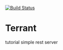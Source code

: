[![Build Status](https://travis-ci.org/perigee/terrant.svg?branch=master)](https://travis-ci.org/perigee/terrant)

# Terrant
tutorial simple rest server
